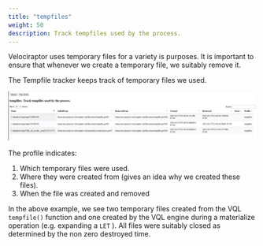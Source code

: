 ```yaml
---
title: "tempfiles"
weight: 50
description: Track tempfiles used by the process.
---
```


Velociraptor uses temporary files for a variety is purposes. It is
important to ensure that whenever we create a temporary file, we
suitably remove it.

The Tempfile tracker keeps track of temporary files we used.

![Temporary file profile](tempfiles.png)

The profile indicates:

1. Which temporary files were used.
2. Where they were created from (gives an idea why we created these files).
3. When the file was created and removed

In the above example, we see two temporary files created from the VQL
`tempfile()` function and one created by the VQL engine during a
materialize operation (e.g. expanding a `LET` ). All files were
suitably closed as determined by the non zero destroyed time.
